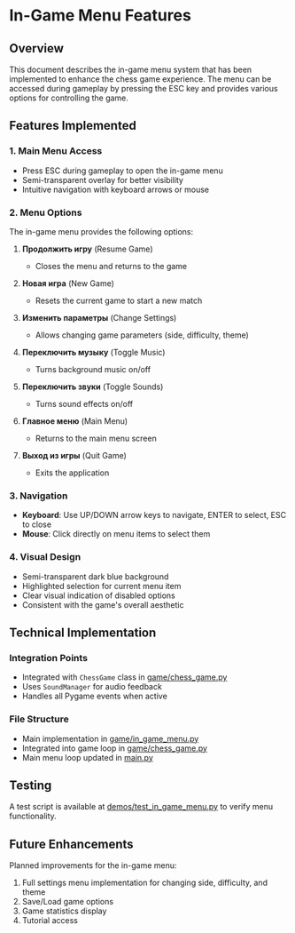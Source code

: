 # In-Game Menu Features

## Overview
This document describes the in-game menu system that has been implemented to enhance the chess game experience. The menu can be accessed during gameplay by pressing the ESC key and provides various options for controlling the game.

## Features Implemented

### 1. Main Menu Access
- Press ESC during gameplay to open the in-game menu
- Semi-transparent overlay for better visibility
- Intuitive navigation with keyboard arrows or mouse

### 2. Menu Options
The in-game menu provides the following options:

1. **Продолжить игру** (Resume Game)
   - Closes the menu and returns to the game

2. **Новая игра** (New Game)
   - Resets the current game to start a new match

3. **Изменить параметры** (Change Settings)
   - Allows changing game parameters (side, difficulty, theme)

4. **Переключить музыку** (Toggle Music)
   - Turns background music on/off

5. **Переключить звуки** (Toggle Sounds)
   - Turns sound effects on/off

6. **Главное меню** (Main Menu)
   - Returns to the main menu screen

7. **Выход из игры** (Quit Game)
   - Exits the application

### 3. Navigation
- **Keyboard**: Use UP/DOWN arrow keys to navigate, ENTER to select, ESC to close
- **Mouse**: Click directly on menu items to select them

### 4. Visual Design
- Semi-transparent dark blue background
- Highlighted selection for current menu item
- Clear visual indication of disabled options
- Consistent with the game's overall aesthetic

## Technical Implementation

### Integration Points
- Integrated with `ChessGame` class in [game/chess_game.py](file://c:\Users\maksi\OneDrive\Documents\GitHub\maestro7it_education\python\solution_tasks\chess_stockfish\game\chess_game.py)
- Uses `SoundManager` for audio feedback
- Handles all Pygame events when active

### File Structure
- Main implementation in [game/in_game_menu.py](file://c:\Users\maksi\OneDrive\Documents\GitHub\maestro7it_education\python\solution_tasks\chess_stockfish\game\in_game_menu.py)
- Integrated into game loop in [game/chess_game.py](file://c:\Users\maksi\OneDrive\Documents\GitHub\maestro7it_education\python\solution_tasks\chess_stockfish\game\chess_game.py)
- Main menu loop updated in [main.py](file://c:\Users\maksi\OneDrive\Documents\GitHub\maestro7it_education\python\solution_tasks\chess_stockfish\main.py)

## Testing
A test script is available at [demos/test_in_game_menu.py](file://c:\Users\maksi\OneDrive\Documents\GitHub\maestro7it_education\python\solution_tasks\chess_stockfish\demos\test_in_game_menu.py) to verify menu functionality.

## Future Enhancements
Planned improvements for the in-game menu:
1. Full settings menu implementation for changing side, difficulty, and theme
2. Save/Load game options
3. Game statistics display
4. Tutorial access